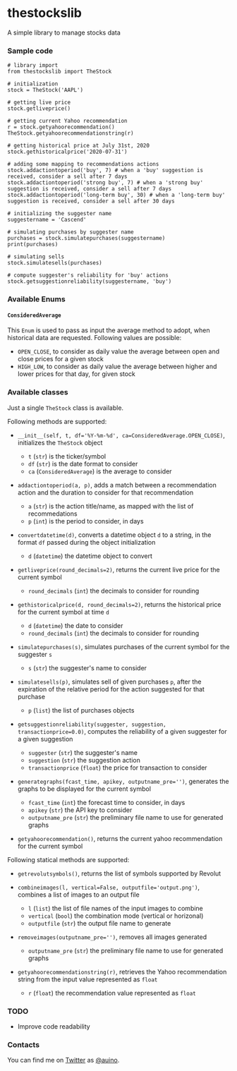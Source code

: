 # thestockslib

A simple library to manage stocks data

### Sample code ###

```
# library import
from thestockslib import TheStock

# initialization
stock = TheStock('AAPL')

# getting live price
stock.getliveprice()

# getting current Yahoo recommendation
r = stock.getyahoorecommendation()
TheStock.getyahoorecommendationstring(r)

# getting historical price at July 31st, 2020
stock.gethistoricalprice('2020-07-31')

# adding some mapping to recommendations actions
stock.addactiontoperiod('buy', 7) # when a 'buy' suggestion is received, consider a sell after 7 days
stock.addactiontoperiod('strong buy', 7) # when a 'strong buy' suggestion is received, consider a sell after 7 days
stock.addactiontoperiod('long-term buy', 30) # when a 'long-term buy' suggestion is received, consider a sell after 30 days

# initializing the suggester name
suggestername = 'Cascend'

# simulating purchases by suggester name
purchases = stock.simulatepurchases(suggestername)
print(purchases)

# simulating sells
stock.simulatesells(purchases)

# compute suggester's reliability for 'buy' actions
stock.getsuggestionreliability(suggestername, 'buy')
```

### Available Enums ###

#### `ConsideredAverage` ####

This `Enum` is used to pass as input the average method to adopt, when historical data are requested.
Following values are possible:
* `OPEN_CLOSE`, to consider as daily value the average between open and close prices for a given stock
* `HIGH_LOW`, to consider as daily value the average between higher and lower prices for that day, for given stock

### Available classes ###

Just a single `TheStock` class is available.

Following methods are supported:

* `__init__(self, t, df='%Y-%m-%d', ca=ConsideredAverage.OPEN_CLOSE)`, initializes the `TheStock` object
  * `t` (`str`) is the ticker/symbol
  * `df` (`str`) is the date format to consider
  * `ca` (`ConsideredAverage`) is the average to consider

* `addactiontoperiod(a, p)`, adds a match between a recommendation action and the duration to consider for that recommendation
  * `a` (`str`) is the action title/name, as mapped with the list of recommedations
  * `p` (`int`) is the period to consider, in days

* `convertdatetime(d)`, converts a datetime object `d` to a string, in the format `df` passed during the object initialization
  * `d` (`datetime`) the datetime object to convert

* `getliveprice(round_decimals=2)`, returns the current live price for the current symbol
  * `round_decimals` (`int`) the decimals to consider for rounding

* `gethistoricalprice(d, round_decimals=2)`, returns the historical price for the current symbol at time `d`
  * `d` (`datetime`) the date to consider
  * `round_decimals` (`int`) the decimals to consider for rounding

* `simulatepurchases(s)`, simulates purchases of the current symbol for the suggester `s`
  * `s` (`str`) the suggester's name to consider

* `simulatesells(p)`, simulates sell of given purchases `p`, after the expiration of the relative period for the action suggested for that purchase
  * `p` (`list`) the list of purchases objects

* `getsuggestionreliability(suggester, suggestion, transactionprice=0.0)`, computes the reliability of a given suggester for a given suggestion
  * `suggester` (`str`) the suggester's name
  * `suggestion` (`str`) the suggestion action
  * `transactionprice` (`float`) the price for transaction to consider

* `generategraphs(fcast_time, apikey, outputname_pre='')`, generates the graphs to be displayed for the current symbol
  * `fcast_time` (`int`) the forecast time to consider, in days
  * `apikey` (`str`) the API key to consider
  * `outputname_pre` (`str`) the preliminary file name to use for generated graphs

* `getyahoorecommendation()`, returns the current yahoo recommendation for the current symbol

Following statical methods are supported:

* `getrevolutsymbols()`, returns the list of symbols supported by Revolut

* `combineimages(l, vertical=False, outputfile='output.png')`, combines a list of images to an output file
  * `l` (`list`) the list of file names of the input images to combine
  * `vertical` (`bool`) the combination mode (vertical or horizonal)
  * `outputfile` (`str`) the output file name to generate

* `removeimages(outputname_pre='')`, removes all images generated
  * `outputname_pre` (`str`) the preliminary file name to use for generated graphs

* `getyahoorecommendationstring(r)`, retrieves the Yahoo recommendation string from the input value represented as `float`
  * `r` (`float`) the recommendation value represented as `float`

### TODO ###

* Improve code readability


### Contacts ###

You can find me on [Twitter](https://twitter.com) as [@auino](https://twitter.com/auino).
